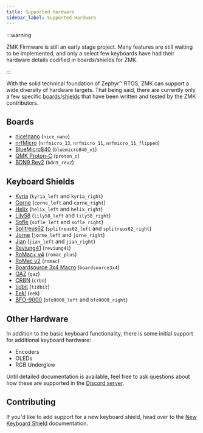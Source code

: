 ```yaml
---
title: Supported Hardware
sidebar_label: Supported Hardware
---
```


:::warning

ZMK Firmware is still an early stage project. Many features are still waiting to be implemented, and only a select few keyboards
have had their hardware details codified in boards/shields for ZMK.

:::

With the solid technical foundation of Zephyr™ RTOS, ZMK can support a wide diversity of hardware targets.
That being said, there are currently only a few specific [boards](/docs/faq#what-is-a-board)/[shields](/docs/faq#what-is-a-shield) that have been written and tested by the ZMK contributors.

## Boards

- [nice!nano](https://nicekeyboards.com/products/nice-nano-v1-0) (`nice_nano`)
- [nrfMicro](https://github.com/joric/nrfmicro) (`nrfmicro_13`, `nrfmicro_11`, `nrfmicro_11_flipped`)
- [BlueMicro840](https://store.jpconstantineau.com/#/group/bluemicro) (`bluemicro840_v1`)
- [QMK Proton-C](https://qmk.fm/proton-c/) (`proton_c`)
- [BDN9 Rev2](https://keeb.io/products/bdn9-rev-2-3x3-9-key-macropad-rotary-encoder-and-rgb) (`bdn9_rev2`)

## Keyboard Shields

- [Kyria](https://splitkb.com/products/kyria-pcb-kit) (`kyria_left` and `kyria_right`)
- [Corne](https://github.com/foostan/crkbd) (`corne_left` and `corne_right`)
- [Helix](https://github.com/mcmadhatter/helix) (`helix_left` and `helix_right`)
- [Lily58](https://github.com/kata0510/Lily58) (`lily58_left` and `lily58_right`)
- [Sofle](https://github.com/josefadamcik/SofleKeyboard) (`sofle_left` and `sofle_right`)
- [Splitreus62](https://github.com/Na-Cly/splitreus62) (`splitreus62_left` and `splitreus62_right`)
- [Jorne](https://github.com/joric/jorne) (`jorne_left` and `jorne_right`)
- [Jian](https://github.com/KGOH/Jian-Info) (`jian_left` and `jian_right`)
- [Reviung41](https://github.com/gtips/reviung/tree/master/reviung41) (`reviung41`)
- [RoMac+ v4](https://www.littlekeyboards.com/products/romac) (`romac_plus`)
- [RoMac v2](https://mechboards.co.uk/shop/kits/romac-macro-pad/) (`romac`)
- [Boardsource 3x4 Macro](https://boardsource.xyz/store/5ecc2008eee64242946c98c1) (`boardsource3x4`)
- [QAZ](https://www.cbkbd.com/product/qaz-keyboard-kit) (`qaz`)
- [CRBN](https://keygem.store/collections/group-buys/products/group-buy-featherlight-40-kit) (`crbn`)
- [tidbit](https://nullbits.co/tidbit/) (`tidbit`)
- [Eek!](https://www.cbkbd.com/product/eek-keyboard) (`eek`)
- [BFO-9000](https://keeb.io/products/bfo-9000-keyboard-customizable-full-size-split-ortholinear) (`bfo9000_left` and `bfo9000_right`)

## Other Hardware

In addition to the basic keyboard functionality, there is some initial support for additional keyboard hardware:

- Encoders
- OLEDs
- RGB Underglow

Until detailed documentation is available, feel free to ask questions about how these are supported in the [Discord server](https://zmkfirmware.dev/community/discord/invite).

## Contributing

If you'd like to add support for a new keyboard shield, head over to the [New Keyboard Shield](development/new-shield) documentation.
